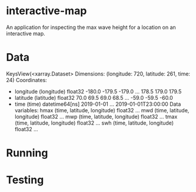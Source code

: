 # interactive-map
An application for inspecting the max wave height for a location on an interactive map.

# Data
KeysView(<xarray.Dataset>
Dimensions:    (longitude: 720, latitude: 261, time: 24)
Coordinates:
* longitude  (longitude) float32 -180.0 -179.5 -179.0 ... 178.5 179.0 179.5
* latitude   (latitude) float32 70.0 69.5 69.0 68.5 ... -59.0 -59.5 -60.0
* time       (time) datetime64[ns] 2019-01-01 ... 2019-01-01T23:00:00
  Data variables:
  hmax       (time, latitude, longitude) float32 ...
  mwd        (time, latitude, longitude) float32 ...
  mwp        (time, latitude, longitude) float32 ...
  tmax       (time, latitude, longitude) float32 ...
  swh        (time, latitude, longitude) float32 ...

# Running

# Testing